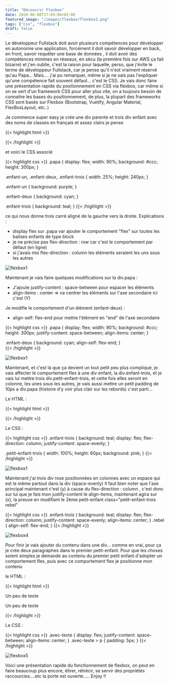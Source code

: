 ```yaml
---
title: "Découvrir Flexbox"
date: 2020-06-08T17:03:04+02:00
featured_image: "/images/flexbox/flexbox2.png"
tags: ["css", "flexbox"]
draft: false
---
```


Le développeur Fullstack doit avoir plusieurs compétences pour développer en autonomie une application, forcément il doit savoir développer en back, en front, savoir requêter une base de données
, il doit avoir des compétences minimes en réseaux, en sécu (la première fois sur AWS ça fait bizarre) et j'en oublie, c'est la raison pour laquelle, perso, que j'évite le 
terme de développeur Fullstack, car je pense qu'il n'est vraiment réservé qu'au Papa...
Mais.... j'ai pu remarquer, même si je ne sais pas l'expliquer qu'une compétence fait souvent défaut... c'est le CSS.
Je vais donc faire une présentation rapide du positionnement en CSS via flexbox, car même si on se sert d'un framework CSS pour aller plus vite, on a toujours besoin de connaitre les bases du positionnement,
de plus, la plupart des frameworks CSS sont basés sur Flexbox (Bootstrap, Vuetify, Angular Material, FlexBoxLayout, etc..)

Je commence super easy je crée une div parente et trois div enfant avec des noms de classes en français et assez clairs je pense

{{< highlight html >}}
<!doctype html>
<html lang="en">
<head>
  <meta charset="UTF-8">
  <meta name="viewport"
        content="width=device-width, user-scalable=no, initial-scale=1.0, maximum-scale=1.0, minimum-scale=1.0">
  <meta http-equiv="X-UA-Compatible" content="ie=edge">
  <link rel="stylesheet" href="style.css">
  <title>flexBox tuto</title>
</head>
<body>
<div class="papa">
  <div class="enfant-un">

  </div>
  <div class="enfant-deux">

  </div>
  <div class="enfant-trois">

  </div>
</div>

</body>
</html>
{{< /highlight >}}

et voici le CSS associé

{{< highlight css >}}
.papa {
    display: flex;
    width: 90%;
    background: #ccc;
    height: 300px;
  }
  
  .enfant-un,
  .enfant-deux,
  .enfant-trois {
    width: 25%;
    height: 240px;
  }
  
  .enfant-un {
    background: purple;
  }
  
  .enfant-deux {
    background: cyan;
  }
  
  .enfant-trois {
    background: teal;
  }
{{< /highlight >}}

ce qui nous donne trois carré aligné de la gauche vers la droite.
Explications : 

- display flex sur .papa var ajouter le comportement "flex" sur toutes les balises enfants de type block
- je ne précise pas flex-direction : row car c'est le comportement par défaut (en ligne)
- si j'avais mis flex-direction : column les éléments seraient les uns sous les autres

![flexbox1](/images/flexbox/flexbox1.png)

Maintenant je vais faire quelques modifications sur la div.papa : 

- J'ajoute justify-content : space-between pour espacer les éléments
- align-items : center => va centrer les éléments sur l'axe secondaire ici c'est (Y)

Je modifie le comportement d'un élément (enfant-deux) : 

- align-self: flex-end pour mettre l'élément en "end" de l'axe secondaire

{{< highlight css >}}
.papa {
    display: flex;
    width: 90%;
    background: #ccc;
    height: 300px;
    justify-content: space-between;
    align-items: center;
  }
  
 .enfant-deux {
    background: cyan;
    align-self: flex-end;
  }  
{{< /highlight >}}

![flexbox1](/images/flexbox/flexbox2.png)

Maintenant, et c'est là que ça devient un tout petit peu plus compliqué, je vais affecter le comportement flex à une div enfant,
la div.enfant-trois, et je vais lui mettre trois div.petit-enfant-trois, et cette fois elles seront en colonne, les unes sous les autres,
je vais aussi mettre un petit padding de 10px a div.papa (histoire d'y voir plus clair sur les rebords)
c'est parti...

Le HTML :

{{< highlight html >}}
<div class="enfant-trois">
    <div class="petit-enfant-trois"></div>
    <div class="petit-enfant-trois"></div>
    <div class="petit-enfant-trois"></div>
 </div>   
{{< /highlight >}}
   
Le CSS : 

{{< highlight css >}}
.enfant-trois {
    background: teal;
    display: flex;
    flex-direction: column;
    justify-content: space-evenly;
  }

.petit-enfant-trois {
      width: 100%;
      height: 60px;
      background: pink;
  }
{{< /highlight >}}

![flexbox1](/images/flexbox/flexbox3.png)

Maintenant j'ai trois div rose positionnées en colonnes avec un espace qui est le même partout dans la div (space-evenly)
Il faut bien noter que l'axe principal maintenant c'est (y) à cause du flex-direction : column , c'est donc sur lui que je fais mon justify-content
le align-items, maintenant agira sur (x), la preuve en modifiant le 2ème petit-enfant class="petit-enfant-trois rebel"

{{< highlight css >}}
.enfant-trois {
    background: teal;
    display: flex;
    flex-direction: column;
    justify-content: space-evenly;
    align-items: center;
  }
 .rebel {
     align-self: flex-end;
  }
{{< /highlight >}}

![flexbox4](/images/flexbox/flexbox4.png)

Pour finir je vais ajouter du contenu dans une div... comme en vrai, pour ça je crée deux paragraphes dans le premier petit-enfant.
Pour que les choses soient simples je demande au contenu du premier petit enfant d'adopter un comportement flex, puis avec ce comportement flex je positionne mon contenu

le HTML : 

{{< highlight html >}}
<div class="enfant-trois">
    <div class="petit-enfant-trois avec-texte">
      <p>Un peu de texte</p>
      <p>Un peu de texte</p>
    </div>
    <div class="petit-enfant-trois rebel"></div>
    <div class="petit-enfant-trois"></div>
  </div>
{{< /highlight >}} 

Le CSS :

{{< highlight css >}}
.avec-texte {
      display: flex;
      justify-content: space-between;
      align-items: center;
  }
  .avec-texte > p {
      padding: 5px;
  }
{{< /highlight >}}

![flexbox5](/images/flexbox/flexbox5.png)

Voici une présentation rapide du fonctionnement de flexbox, on peut en faire beaucoup plus encore, étirer, rétrécir, se servir des propriétés raccourcies....etc
la porte est ouverte.....
Enjoy !!





